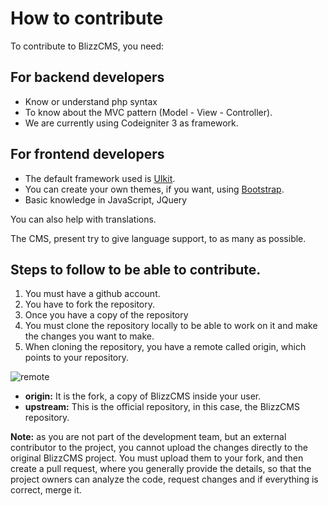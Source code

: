 # How to contribute

To contribute to BlizzCMS, you need:

## For backend developers
- Know or understand php syntax
- To know about the MVC pattern (Model - View - Controller).
- We are currently using Codeigniter 3 as framework.

## For frontend developers
- The default framework used is [UIkit](https://getuikit.com/?target=_blank).
- You can create your own themes, if you want, using [Bootstrap](https://getbootstrap.com/?target=_blank).
- Basic knowledge in JavaScript, JQuery

You can also help with translations.

The CMS, present try to give language support, to as many as possible.

## Steps to follow to be able to contribute.

1. You must have a github account.
2. You have to fork the repository.
3. Once you have a copy of the repository
4. You must clone the repository locally to be able to work on it and make the changes you want to make.
5. When cloning the repository, you have a remote called origin, which points to your repository.

![remote](https://user-images.githubusercontent.com/2810187/144619623-e7dcbd33-0eff-4e14-b50a-ab271313b97a.png)

- **origin:** It is the fork, a copy of BlizzCMS inside your user.
- **upstream:** This is the official repository, in this case, the BlizzCMS repository.

**Note:** as you are not part of the development team, but an external contributor to the project, you cannot upload the changes directly to the original BlizzCMS project. You must upload them to your fork, and then create a pull request, where you generally provide the details, so that the project owners can analyze the code, request changes and if everything is correct, merge it.
